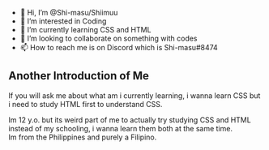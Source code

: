 - 👋 Hi, I’m @Shi-masu/Shiimuu
- 👀 I’m interested in Coding
- 🌱 I’m currently learning CSS and HTML
- 💞️ I’m looking to collaborate on something with codes
- 📫 How to reach me is on Discord which is Shi-masu#8474




</head>
<body>

<h2>Another Introduction of Me</h2>

</p>If you will ask me about what am i currently learning, i wanna learn CSS but i need to study HTML first to understand CSS.</p>



<div>Im 12 y.o. but its weird part of me to actually try studying CSS and HTML instead of my schooling, i wanna learn them both at the same time.</div>
<div> Im from the Philippines and purely a Filipino.<div>
</body>
</html>



